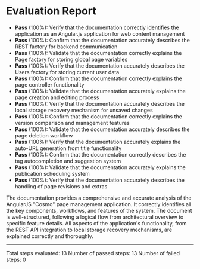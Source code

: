 # Evaluation Report

- **Pass** (100%): Verify that the documentation correctly identifies the application as an Angular.js application for web content management
- **Pass** (100%): Confirm that the documentation accurately describes the REST factory for backend communication
- **Pass** (100%): Validate that the documentation correctly explains the Page factory for storing global page variables
- **Pass** (100%): Verify that the documentation accurately describes the Users factory for storing current user data
- **Pass** (100%): Confirm that the documentation correctly explains the page controller functionality
- **Pass** (100%): Validate that the documentation accurately explains the page creation and editing process
- **Pass** (100%): Verify that the documentation accurately describes the local storage recovery mechanism for unsaved changes
- **Pass** (100%): Confirm that the documentation correctly explains the version comparison and management features
- **Pass** (100%): Validate that the documentation accurately describes the page deletion workflow
- **Pass** (100%): Verify that the documentation accurately explains the auto-URL generation from title functionality
- **Pass** (100%): Confirm that the documentation correctly describes the tag autocompletion and suggestion system
- **Pass** (100%): Validate that the documentation accurately explains the publication scheduling system
- **Pass** (100%): Verify that the documentation accurately describes the handling of page revisions and extras

The documentation provides a comprehensive and accurate analysis of the AngularJS "Cosmo" page management application. It correctly identifies all the key components, workflows, and features of the system. The document is well-structured, following a logical flow from architectural overview to specific feature details. All aspects of the application's functionality, from the REST API integration to local storage recovery mechanisms, are explained correctly and thoroughly.

---

Total steps evaluated: 13
Number of passed steps: 13
Number of failed steps: 0